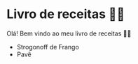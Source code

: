 

# Livro de receitas :man_cook:

Olá! Bem vindo ao meu livro de receitas :raising_hand_woman:

- Strogonoff de Frango
- Pavê
